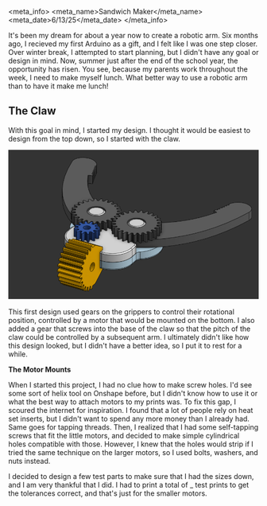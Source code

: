 <meta_info>
    <meta_name>Sandwich Maker</meta_name>
    <meta_date>6/13/25</meta_date>
</meta_info>

It's been my dream for about a year now to create a robotic arm. Six months ago, I recieved my first Arduino as a gift, and I felt like I was one step closer. Over winter break, I attempted to start planning, but I didn't have any goal or design in mind. Now, summer just after the end of the school year, the opportunity has risen. You see, because my parents work throughout the week, I need to make myself lunch. What better way to use a robotic arm than to have it make me lunch!

## The Claw

With this goal in mind, I started my design. I thought it would be easiest to design from the top down, so I started with the claw.

![Claw CAD design](/assets/sandwich.png)

This first design used gears on the grippers to control their rotational position, controlled by a motor that would be mounted on the bottom. I also added a gear that screws into the base of the claw so that the pitch of the claw could be controlled by a subsequent arm. I ultimately didn't like how this design looked, but I didn't have a better idea, so I put it to rest for a while.

**The Motor Mounts**

When I started this project, I had no clue how to make screw holes. I'd see some sort of helix tool on Onshape before, but I didn't know how to use it or what the best way to attach motors to my prints was. To fix this gap, I scoured the internet for inspiration. I found that a lot of people rely on heat set inserts, but I didn't want to spend any more money than I already had. Same goes for tapping threads. Then, I realized that I had some self-tapping screws that fit the little motors, and decided to make simple cylindrical holes compatible with those. However, I knew that the holes would strip if I tried the same technique on the larger motors, so I used bolts, washers, and nuts instead.

I decided to design a few test parts to make sure that I had the sizes down, and I am very thankful that I did. I had to print a total of _ test prints to get the tolerances correct, and that's just for the smaller motors.